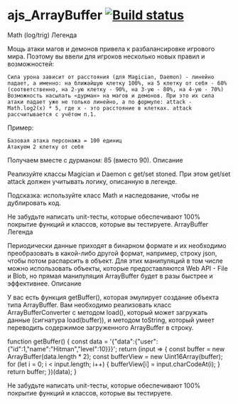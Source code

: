 # ajs_ArrayBuffer [![Build status](https://ci.appveyor.com/api/projects/status/9i59m6gtveuh97nu?svg=true)](https://ci.appveyor.com/project/FerzGT/ajs-arraybuffer)
Math (log/trig)
Легенда

Мощь атаки магов и демонов привела к разбалансировке игрового мира. Поэтому вы ввели для игроков несколько новых правил и возможностей:

    Сила урона зависит от расстояния (для Magician, Daemon) - линейно падает, а именно: на ближайшую клетку 100%, на 5 клетку от себя - 60% (соответственно, на 2-ую клетку - 90%, на 3-ую - 80%, на 4-ую - 70%)
    Возможность насылать «дурман» на магов и демонов. При это их сила атаки падает уже не только линейно, а по формуле: attack - Math.log2(x) * 5, где x - это расстояние в клетках. attack рассчитывается с учётом п.1.

Пример:

    Базовая атака персонажа = 100 единиц
    Атакуем 2 клетку от себя

Получаем вместе с дурманом: 85 (вместо 90).
Описание

Реализуйте классы Magician и Daemon с get/set stoned. При этом get/set attack должен учитывать логику, описанную в легенде.

Подсказка: используйте класс Math и наследование, чтобы не дублировать код.

Не забудьте написать unit-тесты, которые обеспечивают 100% покрытие функций и классов, которые вы тестируете.
ArrayBuffer
Легенда

Периодически данные приходят в бинарном формате и их необходимо преобразовать в какой-либо другой формат, например, строку json, чтобы потом распарсить в объект. Для этих манипуляций в том числе можно использовать объекты, которые предоставляются Web API - File и Blob, но прямая манипуляция ArrayBuffer будет в разы быстрее и эффективнее.
Описание

У вас есть функция getBuffer(), которая эмулирует создание объекта типа ArrayBuffer. Вам необходимо реализовать класс ArrayBufferConverter с методом load(), который может загружать данные (сигнатура load(buffer)), и методом toString, который умеет переводить содержимое загруженного ArrayBuffer в строку.

function getBuffer() {
  const data = '{"data":{"user":{"id":1,"name":"Hitman","level":10}}}';
  return (input => {
    const buffer = new ArrayBuffer(data.length * 2);
    const bufferView = new Uint16Array(buffer);
    for (let i = 0; i < input.length; i++) {
      bufferView[i] = input.charCodeAt(i);
    }
    return buffer;
  })(data);
}

Не забудьте написать unit-тесты, которые обеспечивают 100% покрытие функций и классов, которые вы тестируете.
